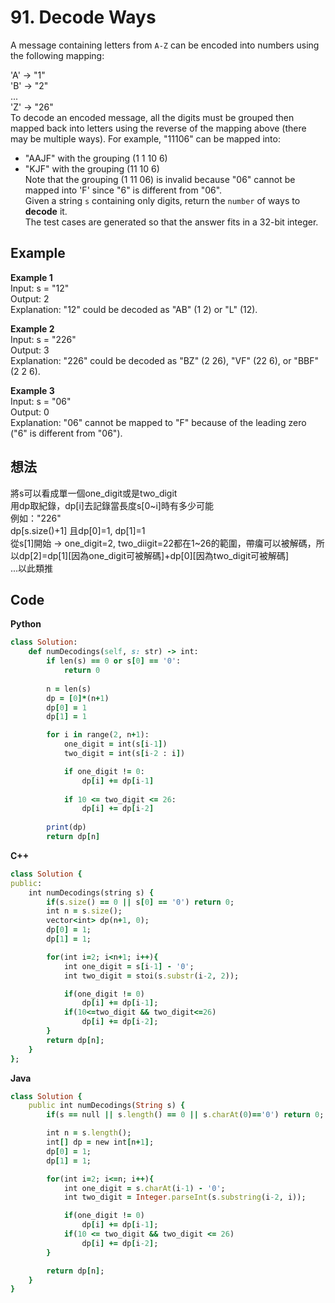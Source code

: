 # 91. Decode Ways
A message containing letters from `A-Z` can be encoded into numbers using the following mapping:  

'A' -> "1"  
'B' -> "2"  
...  
'Z' -> "26"  
To decode an encoded message, all the digits must be grouped then mapped back into letters using the reverse of the mapping above (there may be multiple ways). For example, "11106" can be mapped into:  

- "AAJF" with the grouping (1 1 10 6)  
- "KJF" with the grouping (11 10 6)  
Note that the grouping (1 11 06) is invalid because "06" cannot be mapped into 'F' since "6" is different from "06".  
Given a string `s` containing only digits, return the `number` of ways to **decode** it.  
The test cases are generated so that the answer fits in a 32-bit integer.  

 
## Example
**Example 1**  
Input: s = "12"  
Output: 2  
Explanation: "12" could be decoded as "AB" (1 2) or "L" (12).  

**Example 2**  
Input: s = "226"  
Output: 3  
Explanation: "226" could be decoded as "BZ" (2 26), "VF" (22 6), or "BBF" (2 2 6).  

**Example 3**  
Input: s = "06"  
Output: 0  
Explanation: "06" cannot be mapped to "F" because of the leading zero ("6" is different from "06").  

## 想法
將s可以看成單一個one_digit或是two_digit  
用dp取紀錄，dp[i]去記錄當長度s[0~i]時有多少可能  
例如："226"  
dp[s.size()+1] 且dp[0]=1, dp[1]=1  
從s[1]開始 -> one_digit=2, two_diigit=22都在1~26的範圍，帶癟可以被解碼，所以dp[2]=dp[1][因為one_digit可被解碼]+dp[0][因為two_digit可被解碼]  
...以此類推  

## Code
**Python**
```ruby
class Solution:
    def numDecodings(self, s: str) -> int:
        if len(s) == 0 or s[0] == '0':
            return 0
        
        n = len(s)
        dp = [0]*(n+1)
        dp[0] = 1
        dp[1] = 1

        for i in range(2, n+1):
            one_digit = int(s[i-1])
            two_digit = int(s[i-2 : i])

            if one_digit != 0:
                dp[i] += dp[i-1]
            
            if 10 <= two_digit <= 26:
                dp[i] += dp[i-2]
        
        print(dp)
        return dp[n]
```
**C++**
```ruby
class Solution {
public:
    int numDecodings(string s) {
        if(s.size() == 0 || s[0] == '0') return 0;
        int n = s.size();
        vector<int> dp(n+1, 0);
        dp[0] = 1;
        dp[1] = 1;

        for(int i=2; i<n+1; i++){
            int one_digit = s[i-1] - '0';
            int two_digit = stoi(s.substr(i-2, 2));

            if(one_digit != 0)
                dp[i] += dp[i-1];
            if(10<=two_digit && two_digit<=26)
                dp[i] += dp[i-2];
        }
        return dp[n];
    }
};
```
**Java**
```ruby
class Solution {
    public int numDecodings(String s) {
        if(s == null || s.length() == 0 || s.charAt(0)=='0') return 0;

        int n = s.length();
        int[] dp = new int[n+1];
        dp[0] = 1;
        dp[1] = 1;

        for(int i=2; i<=n; i++){
            int one_digit = s.charAt(i-1) - '0';
            int two_digit = Integer.parseInt(s.substring(i-2, i));

            if(one_digit != 0)
                dp[i] += dp[i-1];
            if(10 <= two_digit && two_digit <= 26)
                dp[i] += dp[i-2];
        }

        return dp[n];
    }
}
```
